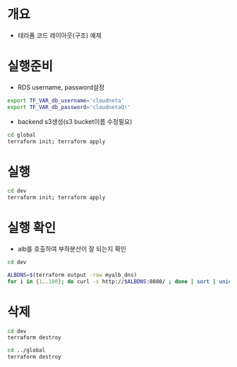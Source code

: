 # 개요
* 테라폼 코드 레이아웃(구조) 예제

# 실행준비
* RDS username, password설정
```bash
export TF_VAR_db_username='cloudneta'
export TF_VAR_db_password='cloudnetaQ!'
```

* backend s3생성(s3 bucket이름 수정필요)
```bash
cd global
terraform init; terraform apply
```

# 실행
```bash
cd dev
terraform init; terraform apply
```

# 실행 확인
* alb를 호출하여 부하분산이 잘 되는지 확인
```bash
cd dev

ALBDNS=$(terraform output -raw myalb_dns)
for i in {1..100}; do curl -s http://$ALBDNS:8080/ ; done | sort | uniq -c | sort -nr
```

# 삭제
```bash
cd dev
terraform destroy

cd ../global
terraform destroy
```